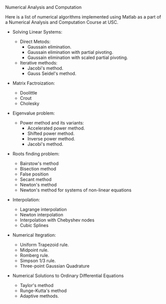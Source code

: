 Numerical Analysis and Computation

Here is a list of numerical algorithms implemented using Matlab as a part of a Numerical Analysis and Computation Course at USC.


* Solving Linear Systems:
    * Direct Metods: 
        * Gaussain elimination.
        * Gaussain elimination with partial pivoting.
        * Gaussain elimination with scaled partial pivoting.
    * Iterative methods:
        * Jacobi's method.
        * Gauss Seidel's method.

* Matrix Factroization:
    * Doolittle
    * Crout
    * Cholesky

* Eigenvalue problem:
    * Power method and its variants: 
        * Accelerated power method.
        * Shifted power method.
        * Inverse power method.
        * Jacobi's method.

* Roots finding problem:
    * Bairstow's method
    * Bisection method
    * False position
    * Secant method
    * Newton's method
    * Newton's method for systems of non-linear equations

* Interpolation:
    * Lagrange interpolation
    * Newton interpolation
    * Interpolation with Chebyshev nodes
    * Cubic Splines
    
* Numerical Itegration:
    * Uniform Trapezoid rule.
    * Midpoint rule.
    * Romberg rule.
    * Simpson 1/3 rule.
    * Three-point Gaussian Quadrature

* Numerical Solutions to Ordinary Differential Equations
    * Taylor's method
    * Runge-Kutta's method
    * Adaptive methods.

